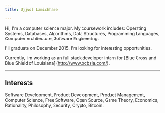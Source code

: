 ```yaml
---
title: Ujjwol Lamichhane

---
```


Hi, I'm a computer science major. My coursework includes: Operating Systems, Databases, Algorithms, Data Structures, Programming Languages, Computer Architecture, Software Engineering.

I'll graduate on December 2015. I'm looking for interesting opportunities.

Currently, I'm working as an full stack developer intern for [Blue Cross and Blue Shield of Louisiana] (http://www.bcbsla.com/).

---

## Interests ##
Software Development, Product Development, Product Management, Computer Science, Free Software, Open Source, Game Theory, Economics, Rationality, Philosophy, Security, Crypto, Bitcoin.
